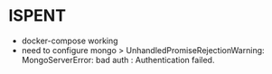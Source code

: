 # ISPENT

- docker-compose working
- need to configure mongo > UnhandledPromiseRejectionWarning: MongoServerError: bad auth : Authentication failed.